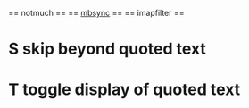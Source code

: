 == notmuch ==
== [mbsync](mbsync) ==
== imapfilter ==


# S	skip beyond quoted text
# T	toggle display of quoted text
